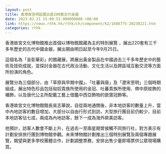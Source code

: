 ```yaml
---
layout: post
title: 香港故宮明起展出逾200套古代金器
date: 2023-02-21 15:09:53.000000000 +08:00
link: https://news.rthk.hk/rthk/ch/component/k2/1688775-20230221.htm
categories: rthk
---
```


香港故宮文化博物館推出首個以博物館館藏為主的特別展覽 ，展出220套有三千多年歷史的古代中國金器，展出期由明日起至今年9月25日。

這個名為「金彰華彩」的館藏展，將展出黃金製品在中國過去三千多年歷史中的藝術及技術成就，並探討金器在古代政治活動、文化生活以及跨區域互動交流等方面所扮演的角色。

展覽分為三個部分，由「草原與早期中國」、「吐蕃與唐」及「遼宋至明」三個時期組成，展出特色珍品包括匈奴貴族所使用的金冠、吐蕃貴族所使用、帶中原紋飾的幡飾，以及唐代公主所配戴工藝上借鑑中西亞飾物的嵌寶冠飾等。

香港故宮文化博物館館長吳志華說，自從兩地通關後，非本地訪客的數量上升，當中內地訪客的數目增加，大部分以自由行形式到訪，大型旅行團目前仍較少，目前本地訪客佔七成，兩成為內地訪客，餘下一成為海外歐美訪客。

他預計，訪客人數會不斷上升，在過去一至兩星期曾接觸不同旅行社，對方表示有計劃安排旅行團到博物館參觀。未來博物館計劃推出三個特別展覽及兩個專題展覽，期望與更多學校團體合作，計劃調整票務，安排出售少量即場票供公眾現場購買。
